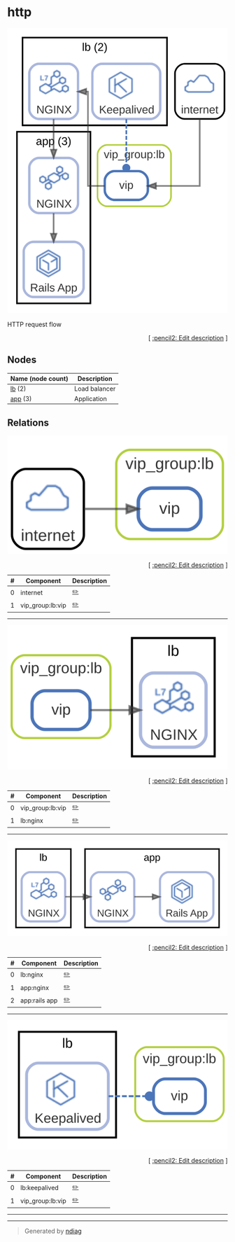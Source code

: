 # http

![view](label-http.svg)

HTTP request flow


<p align="right">
  [ <a href="../input/ndiag.descriptions/_label-http.md">:pencil2: Edit description</a> ]
<p>

## Nodes

| Name (node count) | Description |
| --- | --- |
| [lb](node-lb.md) (2) | Load balancer |
| [app](node-app.md) (3) | Application |

## Relations

![relation](relation-internet-4046636.svg)


<p align="right">
  [ <a href="../input/ndiag.descriptions/_relation-internet-4046636.md">:pencil2: Edit description</a> ]
<p>

| # | Component | Description |
| --- | --- | --- |
| 0 | internet |  <a href="../input/ndiag.descriptions/_component-internet.md">:pencil2:</a> |
| 1 | vip_group:lb:vip |  <a href="../input/ndiag.descriptions/_component-vip_group_lb_vip.md">:pencil2:</a> |

---

![relation](relation-vip_group_lb_vip-f0e7297.svg)


<p align="right">
  [ <a href="../input/ndiag.descriptions/_relation-vip_group_lb_vip-f0e7297.md">:pencil2: Edit description</a> ]
<p>

| # | Component | Description |
| --- | --- | --- |
| 0 | vip_group:lb:vip |  <a href="../input/ndiag.descriptions/_component-vip_group_lb_vip.md">:pencil2:</a> |
| 1 | lb:nginx |  <a href="../input/ndiag.descriptions/_component-lb_nginx.md">:pencil2:</a> |

---

![relation](relation-lb_nginx-514d407.svg)


<p align="right">
  [ <a href="../input/ndiag.descriptions/_relation-lb_nginx-514d407.md">:pencil2: Edit description</a> ]
<p>

| # | Component | Description |
| --- | --- | --- |
| 0 | lb:nginx |  <a href="../input/ndiag.descriptions/_component-lb_nginx.md">:pencil2:</a> |
| 1 | app:nginx |  <a href="../input/ndiag.descriptions/_component-app_nginx.md">:pencil2:</a> |
| 2 | app:rails app |  <a href="../input/ndiag.descriptions/_component-app_rails_app.md">:pencil2:</a> |

---

![relation](relation-lb_keepalived-afc5653.svg)


<p align="right">
  [ <a href="../input/ndiag.descriptions/_relation-lb_keepalived-afc5653.md">:pencil2: Edit description</a> ]
<p>

| # | Component | Description |
| --- | --- | --- |
| 0 | lb:keepalived |  <a href="../input/ndiag.descriptions/_component-lb_keepalived.md">:pencil2:</a> |
| 1 | vip_group:lb:vip |  <a href="../input/ndiag.descriptions/_component-vip_group_lb_vip.md">:pencil2:</a> |

---
---

> Generated by [ndiag](https://github.com/k1LoW/ndiag)
